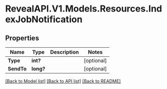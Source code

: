 # RevealAPI.V1.Models.Resources.IndexJobNotification
## Properties

Name | Type | Description | Notes
------------ | ------------- | ------------- | -------------
**Type** | **int?** |  | [optional] 
**SendTo** | **long?** |  | [optional] 

[[Back to Model list]](../README.md#documentation-for-models) [[Back to API list]](../README.md#documentation-for-api-endpoints) [[Back to README]](../README.md)

